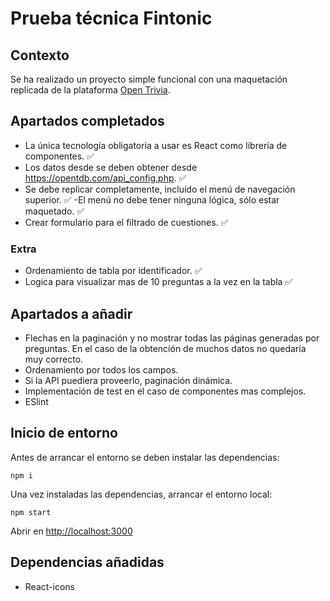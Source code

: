 # Prueba técnica Fintonic

## Contexto

Se ha realizado un proyecto simple funcional con una maquetación replicada de la plataforma [Open Trivia](https://opentdb.com/).

## Apartados completados

- La única tecnología obligatoria a usar es React como librería de componentes. ✅
- Los datos desde se deben obtener desde https://opentdb.com/api_config.php. ✅
- Se debe replicar completamente, incluído el menú de navegación superior. ✅
  -El menú no debe tener ninguna lógica, sólo estar maquetado. ✅
- Crear formulario para el filtrado de cuestiones. ✅

### Extra

- Ordenamiento de tabla por identificador. ✅
- Logica para visualizar mas de 10 preguntas a la vez en la tabla ✅

## Apartados a añadir

- Flechas en la paginación y no mostrar todas las páginas generadas por preguntas. En el caso de la obtención de muchos datos no quedaría muy correcto.
- Ordenamiento por todos los campos.
- Si la API puediera proveerlo, paginación dinámica.
- Implementación de test en el caso de componentes mas complejos.
- ESlint

## Inicio de entorno

Antes de arrancar el entorno se deben instalar las dependencias:

```shell
npm i
```

Una vez instaladas las dependencias, arrancar el entorno local:

```shell
npm start
```

Abrir en [http://localhost:3000](http://localhost:3000)

## Dependencias añadidas

- React-icons
